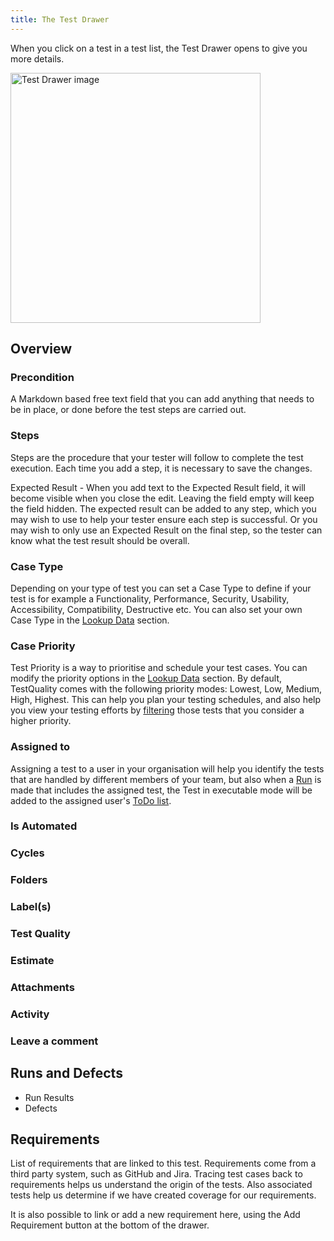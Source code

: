 ```yaml
---
title: The Test Drawer
---
```


When you click on a test in a test list, the Test Drawer opens to give you more details. 

<div class="img-with-text">
    <img src="\img\Screens\test_drawer.png" alt="Test Drawer image" width="400"  class="center"/>
    <p></p> 
</div>

## Overview

### Precondition
A Markdown based free text field that you can add anything that needs to be in place, or done before the test steps are carried out.

### Steps
Steps are the procedure that your tester will follow to complete the test execution. Each time you add a step, it is necessary to save the changes.

Expected Result - When you add text to the Expected Result field, it will become visible when you close the edit. Leaving the field empty will keep the field hidden. The expected result can be added to any step, which you may wish to use to help your tester ensure each step is successful. Or you may wish to only use an Expected Result on the final step, so the tester can know what the test result should be overall.

### Case Type
Depending on your type of test you can set a Case Type to define if your test is for example a Functionality, Performance, Security, Usability, Accessibility, Compatibility, Destructive etc. You can also set your own Case Type in the [Lookup Data](Administration/Lookup_Data) section.  
### Case Priority
Test Priority is a way to prioritise and schedule your test cases. You can modify the priority options in the [Lookup Data](Administration/Lookup_Data) section. By default, TestQuality comes with the following priority modes: Lowest, Low, Medium, High, Highest. This can help you plan your testing schedules, and also help you view your testing efforts by  [filtering](Filtering) those tests that you consider a higher priority. 
### Assigned to
Assigning a test to a user in your organisation will help you identify the tests that are handled by different members of your team, but also when a [Run](Run) is made that includes the assigned test, the Test in executable mode will be added to the assigned user's [ToDo list](ToDo_List).  
### Is Automated

### Cycles

### Folders

### Label(s)

### Test Quality

### Estimate

### Attachments

### Activity

### Leave a comment


##  Runs and Defects

- Run Results
- Defects

##  Requirements

List of requirements that are linked to this test.
Requirements come from a third party system, such as GitHub and Jira. Tracing test cases back to requirements helps us understand the origin of the tests. Also associated tests help us determine if we have created coverage for our requirements.

It is also possible to link or add a new requirement here, using the Add Requirement button at the bottom of the drawer.

